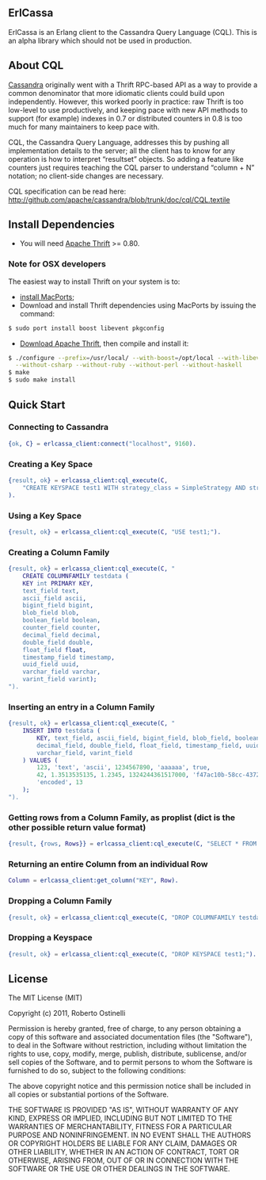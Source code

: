 ## ErlCassa

ErlCassa is an Erlang client to the Cassandra Query Language (CQL). This is an alpha library which should not be used in production.

## About CQL

[Cassandra](http://cassandra.apache.org/) originally went with a Thrift RPC-based API as a way to provide a common denominator that more idiomatic clients could build upon independently. However, this worked poorly in practice: raw Thrift is too low-level to use productively, and keeping pace with new API methods to support (for example) indexes in 0.7 or distributed counters in 0.8 is too much for many maintainers to keep pace with.

CQL, the Cassandra Query Language, addresses this by pushing all implementation details to the server; all the client has to know for any operation is how to interpret “resultset” objects. So adding a feature like counters just requires teaching the CQL parser to understand “column + N” notation; no client-side changes are necessary.

CQL specification can be read here: http://github.com/apache/cassandra/blob/trunk/doc/cql/CQL.textile

## Install Dependencies

* You will need [Apache Thrift](http://thrift.apache.org/download/) >= 0.80.

### Note for OSX developers

The easiest way to install Thrift on your system is to:

* [install MacPorts](http://www.macports.org/install.php);
* Download and install Thrift dependencies using MacPorts by issuing the command:

```bash
$ sudo port install boost libevent pkgconfig
```

* [Download Apache Thrift](http://thrift.apache.org/download/), then compile and install it:

```bash
$ ./configure --prefix=/usr/local/ --with-boost=/opt/local --with-libevent=/opt/local \
  --without-csharp --without-ruby --without-perl --without-haskell
$ make
$ sudo make install
```

## Quick Start

### Connecting to Cassandra

```erlang
{ok, C} = erlcassa_client:connect("localhost", 9160).
```

### Creating a Key Space

```erlang
{result, ok} = erlcassa_client:cql_execute(C,
    "CREATE KEYSPACE test1 WITH strategy_class = SimpleStrategy AND strategy_options:replication_factor = 1;"
).
```

### Using a Key Space

```erlang
{result, ok} = erlcassa_client:cql_execute(C, "USE test1;").
```

### Creating a Column Family

```erlang
{result, ok} = erlcassa_client:cql_execute(C, "
	CREATE COLUMNFAMILY testdata (
	KEY int PRIMARY KEY,
	text_field text,
	ascii_field ascii,
	bigint_field bigint,
	blob_field blob,
	boolean_field boolean,
	counter_field counter,
	decimal_field decimal,
	double_field double,
	float_field float,
	timestamp_field timestamp,
	uuid_field uuid,
	varchar_field varchar,
	varint_field varint);
").
```

### Inserting an entry in a Column Family

```erlang
{result, ok} = erlcassa_client:cql_execute(C, "
	INSERT INTO testdata (
		KEY, text_field, ascii_field, bigint_field, blob_field, boolean_field,
		decimal_field, double_field, float_field, timestamp_field, uuid_field,
		varchar_field, varint_field
	) VALUES (
		123, 'text', 'ascii', 1234567890, 'aaaaaa', true,
		42, 1.3513535135, 1.2345, 1324244361517000, 'f47ac10b-58cc-4372-a567-0e02b2c3d479',
		'encoded', 13
	);
").
```

### Getting rows from a Column Family, as proplist (dict is the other possible return value format)

```erlang
{result, {rows, Rows}} = erlcassa_client:cql_execute(C, "SELECT * FROM testdata", proplist).
```

### Returning an entire Column from an individual Row

```erlang
Column = erlcassa_client:get_column("KEY", Row).
```

### Dropping a Column Family

```erlang
{result, ok} = erlcassa_client:cql_execute(C, "DROP COLUMNFAMILY testdata;").
```

### Dropping a Keyspace

```erlang
{result, ok} = erlcassa_client:cql_execute(C, "DROP KEYSPACE test1;").
```

## License

The MIT License (MIT)

Copyright (c) 2011, Roberto Ostinelli

Permission is hereby granted, free of charge, to any person obtaining a copy of this software and
associated documentation files (the "Software"), to deal in the Software without restriction, including
without limitation the rights to use, copy, modify, merge, publish, distribute, sublicense, and/or sell
copies of the Software, and to permit persons to whom the Software is furnished to do so, subject to the
following conditions:

The above copyright notice and this permission notice shall be included in all copies or substantial
portions of the Software.

THE SOFTWARE IS PROVIDED "AS IS", WITHOUT WARRANTY OF ANY KIND, EXPRESS OR IMPLIED, INCLUDING BUT NOT
LIMITED TO THE WARRANTIES OF MERCHANTABILITY, FITNESS FOR A PARTICULAR PURPOSE AND NONINFRINGEMENT. IN NO
EVENT SHALL THE AUTHORS OR COPYRIGHT HOLDERS BE LIABLE FOR ANY CLAIM, DAMAGES OR OTHER LIABILITY, WHETHER
IN AN ACTION OF CONTRACT, TORT OR OTHERWISE, ARISING FROM, OUT OF OR IN CONNECTION WITH THE SOFTWARE OR
THE USE OR OTHER DEALINGS IN THE SOFTWARE.